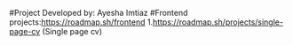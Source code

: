#Project Developed by: Ayesha Imtiaz 
#Frontend projects:https://roadmap.sh/frontend
1.https://roadmap.sh/projects/single-page-cv (Single page cv)
